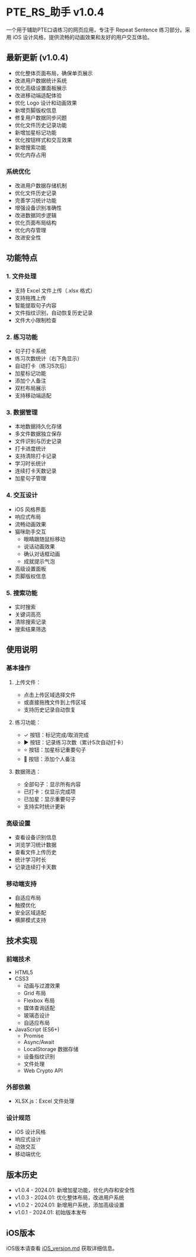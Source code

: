 # PTE_RS_助手 v1.0.4

一个用于辅助PTE口语练习的网页应用，专注于 Repeat Sentence 练习部分。采用 iOS 设计风格，提供流畅的动画效果和友好的用户交互体验。

## 最新更新 (v1.0.4)
- 优化整体页面布局，确保单页展示
- 改进用户数据统计系统
- 优化高级设置面板展示
- 改进移动端适配体验
- 优化 Logo 设计和动画效果
- 新增页脚版权信息
- 修复用户数据同步问题
- 优化文件历史记录功能
- 新增加星标记功能
- 优化按钮样式和交互效果
- 新增搜索功能
- 优化内存占用

### 系统优化
- 改进用户数据存储机制
- 优化文件历史记录
- 完善学习统计功能
- 增强设备识别准确性
- 改进数据同步逻辑
- 优化页面布局结构
- 优化内存管理
- 改进安全性

## 功能特点

### 1. 文件处理
- 支持 Excel 文件上传（.xlsx 格式）
- 支持拖拽上传
- 智能提取句子内容
- 文件指纹识别，自动恢复历史记录
- 文件大小限制检查

### 2. 练习功能
- 句子打卡系统
- 练习次数统计（右下角显示）
- 自动打卡（练习5次后）
- 加星标记功能
- 添加个人备注
- 双栏布局展示
- 支持移动端适配

### 3. 数据管理
- 本地数据持久化存储
- 多文件数据独立保存
- 文件识别与历史记录
- 打卡进度统计
- 支持清除打卡记录
- 学习时长统计
- 连续打卡天数记录
- 加星句子管理

### 4. 交互设计
- iOS 风格界面
- 响应式布局
- 流畅动画效果
- 猫咪助手交互
  - 眼睛跟随鼠标移动
  - 说话动画效果
  - 确认对话框动画
  - 成就提示气泡
- 高级设置面板
- 页脚版权信息

### 5. 搜索功能
- 实时搜索
- 关键词高亮
- 清除搜索记录
- 搜索结果筛选

## 使用说明

### 基本操作
1. 上传文件：
   - 点击上传区域选择文件
   - 或直接拖拽文件到上传区域
   - 支持历史记录自动恢复

2. 练习功能：
   - ✓ 按钮：标记完成/取消完成
   - ▶ 按钮：记录练习次数（累计5次自动打卡）
   - ⭐ 按钮：加星标记重要句子
   - 📝 按钮：添加个人备注

3. 数据筛选：
   - 全部句子：显示所有内容
   - 已打卡：仅显示完成项
   - 已加星：显示重要句子
   - 支持实时统计更新

### 高级设置
- 查看设备识别信息
- 浏览学习统计数据
- 查看文件上传历史
- 统计学习时长
- 记录连续打卡天数

### 移动端支持
- 自适应布局
- 触摸优化
- 安全区域适配
- 横屏模式支持

## 技术实现

### 前端技术
- HTML5
- CSS3 
  - 动画与过渡效果
  - Grid 布局
  - Flexbox 布局
  - 媒体查询适配
  - 玻璃态设计
  - 自适应布局
- JavaScript (ES6+)
  - Promise
  - Async/Await
  - LocalStorage 数据存储
  - 设备指纹识别
  - 文件处理
  - Web Crypto API

### 外部依赖
- XLSX.js：Excel 文件处理

### 设计规范
- iOS 设计风格
- 响应式设计
- 动效交互
- 移动端优化

## 版本历史
- v1.0.4 - 2024.01: 新增加星功能，优化内存和安全性
- v1.0.3 - 2024.01: 优化整体布局，改进用户系统
- v1.0.2 - 2024.01: 新增用户系统，添加高级设置
- v1.0.1 - 2024.01: 初始版本发布

## iOS版本
iOS版本请查看 [iOS_version.md](iOS_version.md) 获取详细信息。